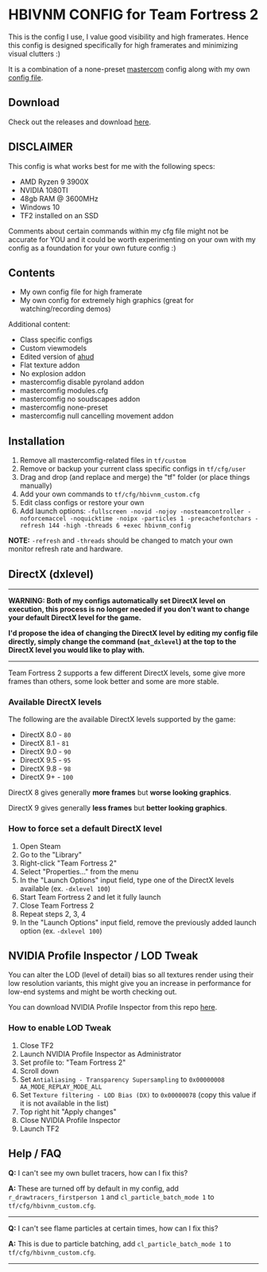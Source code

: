 # HBIVNM CONFIG for Team Fortress 2
This is the config I use, I value good visibility and high framerates. Hence this config is designed specifically for high framerates and minimizing visual clutters :)

It is a combination of a none-preset [mastercom](https://mastercomfig.com/) config along with my own [config file](https://github.com/hbivnm/hbivnm-tf2-config/blob/main/tf/cfg/hbivnm_config.cfg).

## Download
Check out the releases and download [here](https://github.com/hbivnm/hbivnm-tf2-config/releases).

## DISCLAIMER
This config is what works best for me with the following specs:
- AMD Ryzen 9 3900X
- NVIDIA 1080TI
- 48gb RAM @ 3600MHz
- Windows 10
- TF2 installed on an SSD

Comments about certain commands within my cfg file might not be accurate for YOU and it could be worth experimenting on your own with my config as a foundation for your own future config :)

## Contents
- My own config file for high framerate
- My own config for extremely high graphics (great for watching/recording demos)

Additional content:
- Class specific configs
- Custom viewmodels
- Edited version of [ahud](https://huds.tf/site/s-ahud)
- Flat texture addon
- No explosion addon
- mastercomfig disable pyroland addon
- mastercomfig modules.cfg
- mastercomfig no soudscapes addon
- mastercomfig none-preset
- mastercomfig null cancelling movement addon

## Installation
1. Remove all mastercomfig-related files in `tf/custom`
2. Remove or backup your current class specific configs in `tf/cfg/user`
3. Drag and drop (and replace and merge) the "tf" folder (or place things manually)
4. Add your own commands to `tf/cfg/hbivnm_custom.cfg`
5. Edit class configs or restore your own
6. Add launch options: `-fullscreen -novid -nojoy -nosteamcontroller -noforcemaccel -noquicktime -noipx -particles 1 -precachefontchars -refresh 144 -high -threads 6 +exec hbivnm_config`

**NOTE:** `-refresh` and `-threads` should be changed to match your own monitor refresh rate and hardware.

## DirectX (dxlevel)
***
**WARNING: Both of my configs automatically set DirectX level on execution, this process is no longer needed if you don't want to change your default DirectX level for the game.**

**I'd propose the idea of changing the DirectX level by editing my config file directly, simply change the command (`mat_dxlevel`) at the top to the DirectX level you would like to play with.**
***

Team Fortress 2 supports a few different DirectX levels, some give more frames than others, some look better and some are more stable.

### Available DirectX levels
The following are the available DirectX levels supported by the game:

- DirectX 8.0 - `80`
- DirectX 8.1 - `81`
- DirectX 9.0 - `90` 
- DirectX 9.5 - `95` 
- DirectX 9.8 - `98` 
- DirectX 9+ - `100` 

DirectX 8 gives generally **more frames** but **worse looking graphics**.

DirectX 9 gives generally **less frames** but **better looking graphics**.

### How to force set a default DirectX level
1. Open Steam
2. Go to the "Library"
3. Right-click "Team Fortress 2"
4. Select "Properties..." from the menu
5. In the "Launch Options" input field, type one of the DirectX levels available (ex. `-dxlevel 100`)
6. Start Team Fortress 2 and let it fully launch
7. Close Team Fortress 2
8. Repeat steps 2, 3, 4
9. In the "Launch Options" input field, remove the previously added launch option (ex. `-dxlevel 100`)

## NVIDIA Profile Inspector / LOD Tweak
You can alter the LOD (level of detail) bias so all textures render using their low resolution variants, this might give you an increase in performance for low-end systems and might be worth checking out.

You can download NVIDIA Profile Inspector from this repo [here](https://github.com/hbivnm/hbivnm-tf2-config/raw/main/NVIDIA%20Profile%20Inspector/nvidiaProfileInspector.exe).

### How to enable LOD Tweak
1. Close TF2
2. Launch NVIDIA Profile Inspector as Administrator
3. Set profile to: "Team Fortress 2"
4. Scroll down
5. Set `Antialiasing - Transparency Supersampling` to `0x00000008 AA_MODE_REPLAY_MODE_ALL`
6. Set `Texture filtering - LOD Bias (DX)` to `0x00000078` (copy this value if it is not available in the list)
7. Top right hit "Apply changes"
8. Close NVIDIA Profile Inspector
9. Launch TF2

## Help / FAQ
**Q:** I can't see my own bullet tracers, how can I fix this?

**A:** These are turned off by default in my config, add `r_drawtracers_firstperson 1` and `cl_particle_batch_mode 1` to `tf/cfg/hbivnm_custom.cfg`.
***
**Q:** I can't see flame particles at certain times, how can I fix this?

**A:** This is due to particle batching, add `cl_particle_batch_mode 1` to `tf/cfg/hbivnm_custom.cfg`.
***
